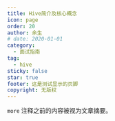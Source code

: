 ```yaml
---
title: Hive简介及核心概念
icon: page
order: 20
author: 余生
# date: 2020-01-01
category:
  - 面试指南
tag:
  - hive
sticky: false
star: true
footer: 这是测试显示的页脚
copyright: 无版权
---
```


`more` 注释之前的内容被视为文章摘要。

<!-- more -->
